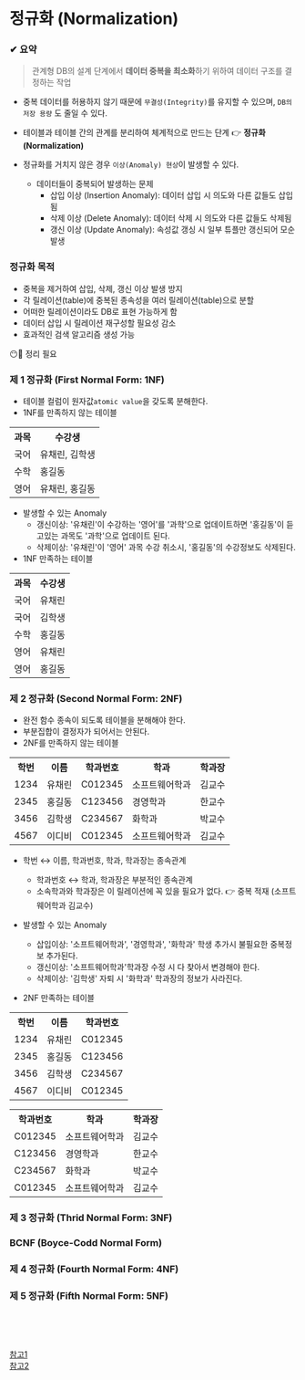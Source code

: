 # 정규화 (Normalization)

### ✔ 요약
> 관계형 DB의 설계 단계에서 **데이터 중복을 최소화**하기 위하여 데이터 구조를 결정하는 작업  


* 중복 데이터를 허용하지 않기 때문에 `무결성(Integrity)`를 유지할 수 있으며, `DB의 저장 용량` 도 줄일 수 있다.  
* 테이블과 테이블 간의 관계를 분리하여 체계적으로 만드는 단계 👉 **정규화 (Normalization)**


* 정규화를 거치지 않은 경우 `이상(Anomaly) 현상`이 발생할 수 있다.
  * 데이터들이 중복되어 발생하는 문제
    * 삽입 이상 (Insertion Anomaly): 데이터 삽입 시 의도와 다른 값들도 삽입됨
    * 삭제 이상 (Delete Anomaly): 데이터 삭제 시 의도와 다른 값들도 삭제됨
    * 갱신 이상 (Update Anomaly): 속성값 갱싱 시 일부 튜플만 갱신되어 모순 발생

### 정규화 목적
* 중복을 제거하여 삽입, 삭제, 갱신 이상 발생 방지
* 각 릴레이션(table)에 중복된 종속성을 여러 릴레이션(table)으로 분할
* 어떠한 릴레이션이라도 DB로 표현 가능하게 함
* 데이터 삽입 시 릴레이션 재구성할 필요성 감소
* 효과적인 검색 알고리즘 생성 가능

😶💭 정리 필요

### 제 1 정규화 (First Normal Form: 1NF)
* 테이블 컬럼이 원자값`atomic value`을 갖도록 분해한다.
* 1NF를 만족하지 않는 테이블
<table>
  <tbody>
    <tr>
      <th>과목</th>
      <th>수강생</th>
    </tr>
    <tr>
      <td>국어</td>
      <td>유채린, 김학생</td>
    </tr>
    <tr>
      <td>수학</td>
      <td>홍길동</td>
    </tr>
    <tr>
      <td>영어</td>
      <td>유채린, 홍길동</td>
    </tr>
  </tbody>
</table>

* 발생할 수 있는 Anomaly
  * 갱신이상: '유채린'이 수강하는 '영어'를 '과학'으로 업데이트하면 '홍길동'이 듣고있는 과목도 '과학'으로 업데이트 된다.
  * 삭제이상: '유채린'이 '영어' 과목 수강 취소시, '홍길동'의 수강정보도 삭제된다.
* 1NF 만족하는 테이블
<table>
  <tbody>
    <tr>
      <th>과목</th>
      <th>수강생</th>
    </tr>
    <tr>
      <td>국어</td>
      <td>유채린</td>
    </tr>
    <tr>
      <td>국어</td>
      <td>김학생</td>
    </tr>
    <tr>
      <td>수학</td>
      <td>홍길동</td>
    </tr>
    <tr>
      <td>영어</td>
      <td>유채린</td>
    </tr>
    <tr>
      <td>영어</td>
      <td>홍길동</td>
    </tr>
  </tbody>
</table>

### 제 2 정규화 (Second Normal Form: 2NF)
* 완전 함수 종속이 되도록 테이블을 분해해야 한다.
* 부분집합이 결정자가 되어서는 안된다.
* 2NF를 만족하지 않는 테이블
<table>
  <tbody>
    <tr>
      <th>학번</th>
      <th>이름</th>
      <th>학과번호</th>
      <th>학과</th>
      <th>학과장</th>
    </tr>
    <tr>
      <td>1234</td>
      <td>유채린</td>
      <td>C012345</td>
      <td>소프트웨어학과</td>
      <td>김교수</td>
    </tr>
    <tr>
      <td>2345</td>
      <td>홍길동</td>
      <td>C123456</td>
      <td>경영학과</td>
      <td>한교수</td>
    </tr>
    <tr>
      <td>3456</td>
      <td>김학생</td>
      <td>C234567</td>
      <td>화학과</td>
      <td>박교수</td>
    </tr>
    <tr>
      <td>4567</td>
      <td>이디비</td>
      <td>C012345</td>
      <td>소프트웨어학과</td>
      <td>김교수</td>
    </tr>
  </tbody>
</table>
  
  * 학번 ↔ 이름, 학과번호, 학과, 학과장는 종속관계
    * 학과번호 ↔ 학과, 학과장은 부분적인 종속관계 
    * 소속학과와 학과장은 이 릴레이션에 꼭 있을 필요가 없다. 👉 중복 적재 (소프트웨어학과 김교수)
    
* 발생할 수 있는 Anomaly
  * 삽입이상: '소프트웨어학과', '경영학과', '화학과' 학생 추가시 불필요한 중복정보 추가된다.
  * 갱신이상: '소프트웨어학과'학과장 수정 시 다 찾아서 변경해야 한다.
  * 삭제이상: '김학생' 자퇴 시 '화학과' 학과장의 정보가 사라진다.

* 2NF 만족하는 테이블
<table>
  <tbody>
    <tr>
      <th>학번</th>
      <th>이름</th>
      <th>학과번호</th>
    </tr>
    <tr>
      <td>1234</td>
      <td>유채린</td>
      <td>C012345</td>
    </tr>
    <tr>
      <td>2345</td>
      <td>홍길동</td>
      <td>C123456</td>
    </tr>
    <tr>
      <td>3456</td>
      <td>김학생</td>
      <td>C234567</td>
    </tr>
    <tr>
      <td>4567</td>
      <td>이디비</td>
      <td>C012345</td>
    </tr>
  </tbody>
</table>
<table>
  <tbody>
    <tr>
      <th>학과번호</th>
      <th>학과</th>
      <th>학과장</th>
    </tr>
    <tr>
      <td>C012345</td>
      <td>소프트웨어학과</td>
      <td>김교수</td>
    </tr>
    <tr>
      <td>C123456</td>
      <td>경영학과</td>
      <td>한교수</td>
    </tr>
    <tr>
      <td>C234567</td>
      <td>화학과</td>
      <td>박교수</td>
    </tr>
    <tr>
      <td>C012345</td>
      <td>소프트웨어학과</td>
      <td>김교수</td>
    </tr>
  </tbody>
</table>

### 제 3 정규화 (Thrid Normal Form: 3NF)
### BCNF (Boyce-Codd Normal Form)
### 제 4 정규화 (Fourth Normal Form: 4NF)
### 제 5 정규화 (Fifth Normal Form: 5NF)

<br/><br/><br/>

[참고1](https://itwiki.kr/w/%EB%8D%B0%EC%9D%B4%ED%84%B0%EB%B2%A0%EC%9D%B4%EC%8A%A4_%EC%A0%95%EA%B7%9C%ED%99%94)  
[참고2](https://mangkyu.tistory.com/110)